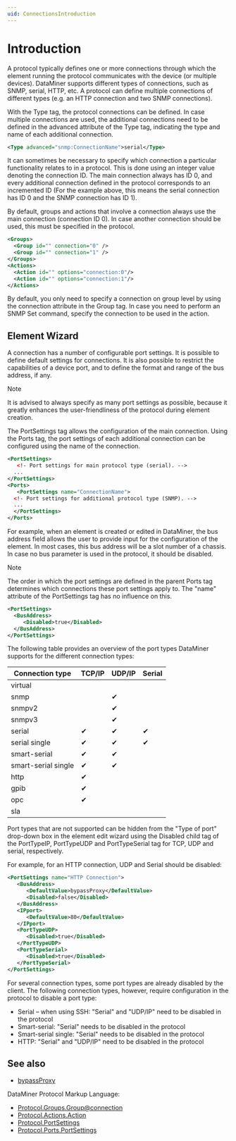 ```yaml
---
uid: ConnectionsIntroduction
---
```


# Introduction

A protocol typically defines one or more connections through which the element running the protocol communicates with the device (or multiple devices). DataMiner supports different types of connections, such as SNMP, serial, HTTP, etc. A protocol can define multiple connections of different types (e.g. an HTTP connection and two SNMP connections).

With the Type tag, the protocol connections can be defined. In case multiple connections are used, the additional connections need to be defined in the advanced attribute of the Type tag, indicating the type and name of each additional connection.

```xml
<Type advanced="snmp:ConnectionName">serial</Type>
```

It can sometimes be necessary to specify which connection a particular functionality relates to in a protocol. This is done using an integer value denoting the connection ID. The main connection always has ID 0, and every additional connection defined in the protocol corresponds to an incremented ID (For the example above, this means the serial connection has ID 0 and the SNMP connection has ID 1).

By default, groups and actions that involve a connection always use the main connection (connection ID 0). In case another connection should be used, this must be specified in the protocol.

```xml
<Groups>
  <Group id="" connection="0" />
  <Group id="" connection="1" />
</Groups>
<Actions>
  <Action id="" options="connection:0"/>
  <Action id="" options="connection:1"/>
</Actions>
```

By default, you only need to specify a connection on group level by using the connection attribute in the Group tag. In case you need to perform an SNMP Set command, specify the connection to be used in the action.

## Element Wizard

A connection has a number of configurable port settings. It is possible to define default settings for connections. It is also possible to restrict the capabilities of a device port, and to define the format and range of the bus address, if any.

> [!NOTE]
> It is advised to always specify as many port settings as possible, because it greatly enhances the user-friendliness of the protocol during element creation.

The PortSettings tag allows the configuration of the main connection. Using the Ports tag, the port settings of each additional connection can be configured using the name of the connection.

```xml
<PortSettings>
   <!- Port settings for main protocol type (serial). -->
  ...
</PortSettings>
<Ports>
   <PortSettings name="ConnectionName">
  <!- Port settings for additional protocol type (SNMP). -->
  ...
  </PortSettings>
</Ports>
```

For example, when an element is created or edited in DataMiner, the bus address field allows the user to provide input for the configuration of the element. In most cases, this bus address will be a slot number of a chassis. In case no bus parameter is used in the protocol, it should be disabled.

> [!NOTE]
> The order in which the port settings are defined in the parent Ports tag determines which connections these port settings apply to. The "name" attribute of the PortSettings tag has no influence on this.

```xml
<PortSettings>
  <BusAddress>
     <Disabled>true</Disabled>
  </BusAddress>
</PortSettings>
```

The following table provides an overview of the port types DataMiner supports for the different connection types:

|Connection type|TCP/IP|UDP/IP|Serial|
|--- |--- |--- |--- |
|virtual||||
|snmp||&#10004;||
|snmpv2||&#10004;||
|snmpv3||&#10004;||
|serial|&#10004;|&#10004;|&#10004;|
|serial single|&#10004;|&#10004;|&#10004;|
|smart-serial|&#10004;|&#10004;||
|smart-serial single|&#10004;|&#10004;||
|http|&#10004;|||
|gpib|&#10004;|||
|opc|&#10004;|||
|sla||||

Port types that are not supported can be hidden from the "Type of port" drop-down box in the element edit wizard using the Disabled child tag of the PortTypeIP, PortTypeUDP and PortTypeSerial tag for TCP, UDP and serial, respectively.

For example, for an HTTP connection, UDP and Serial should be disabled:

```xml
<PortSettings name="HTTP Connection">
   <BusAddress>
      <DefaultValue>bypassProxy</DefaultValue>
      <Disabled>false</Disabled>
   </BusAddress>
   <IPport>
      <DefaultValue>80</DefaultValue>
   </IPport>
   <PortTypeUDP>
      <Disabled>true</Disabled>
   </PortTypeUDP>
   <PortTypeSerial>
      <Disabled>true</Disabled>
   </PortTypeSerial>
</PortSettings>
```

For several connection types, some port types are already disabled by the client. The following connection types, however, require configuration in the protocol to disable a port type:

- Serial – when using SSH: "Serial" and "UDP/IP" need to be disabled in the protocol
- Smart-serial: "Serial" needs to be disabled in the protocol
- Smart-serial single:  "Serial" needs to be disabled in the protocol
- HTTP: "Serial" and "UDP/IP" need to be disabled in the protocol

## See also

- [bypassProxy](xref:ConnectionsHttpElementConfiguration)

DataMiner Protocol Markup Language:

- [Protocol.Groups.Group@connection](xref:Protocol.Groups.Group-connection)
- [Protocol.Actions.Action](xref:Protocol.Actions.Action)
- [Protocol.PortSettings](xref:Protocol.PortSettings)
- [Protocol.Ports.PortSettings](xref:Protocol.Ports.PortSettings)
